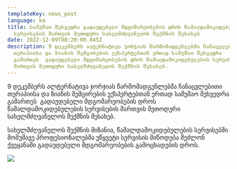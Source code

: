 ```yaml
---
templateKey: news_post
language: ka
title: სამუშაო შეხვედრა გადაუდებელი მდგომარეობების დროს წამალდამოკიდებულების
  სერვისების მართვის მეთოდური სახელმძღვანელოს შექმნის შესახებ
date: 2022-12-09T08:20:00.845Z
description: 9 დეკემბერს ალტერნატივა ჯორჯიას წარმომადგენლებმა ჩანაცვლებითი
  თერაპიისა და ზიანის შემცირების ექსპერტებთან ერთად სამუშაო შეხვედრა
  გამართეს  გადაუდებელი მდგომარეობების დროს წამალდამოკიდებულების სერვისების
  მართვის მეთოდური სახელმძღვანელოს შექმნის შესახებ.
---
```

9 დეკემბერს ალტერნატივა ჯორჯიას წარმომადგენლებმა ჩანაცვლებითი თერაპიისა და ზიანის შემცირების ექსპერტებთან ერთად სამუშაო შეხვედრა გამართეს  გადაუდებელი მდგომარეობების დროს წამალდამოკიდებულების სერვისების მართვის მეთოდური სახელმძღვანელოს შექმნის შესახებ.

სახელმძღვანელოს შექმნის მიზანია, წამალდამოკიდებულების სერვისებში მომუშავე პროფესიონალებმა უწყვეტი სერვისის მიწოდება შეძლონ ქვეყანაში გადაუდებელი მდგომარეობების გამოცხადების დროს.

![](/media/uploads/9-დეკ-შეხვ.jpg)

 </div>